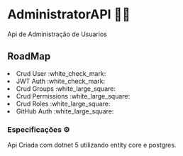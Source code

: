 # AdministratorAPI  👨‍💻
<P>Api de Administração de Usuarios </P>

<h2> RoadMap </h2>

<li>Crud User 
:white_check_mark:
</li>
<li>JWT Auth :white_check_mark: </li>
<li>Crud Groups :white_large_square: </li>
<li>Crud Permissions :white_large_square: </li>
<li>Crud Roles :white_large_square: </li>
<li>GitHub Auth :white_large_square: </li>


<h3> Especificações ⚙️ </h3>
Api Criada com dotnet 5 utilizando entity core e postgres.



